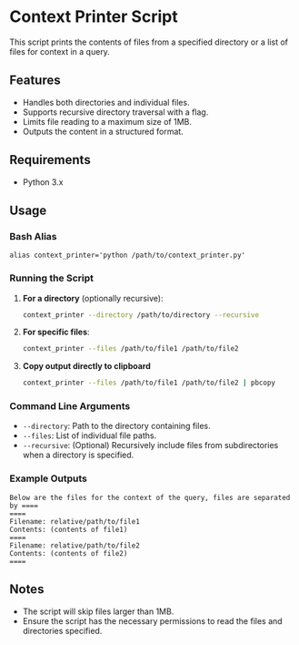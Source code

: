 # Context Printer Script

This script prints the contents of files from a specified directory or a list of files for context in a query.

## Features

- Handles both directories and individual files.
- Supports recursive directory traversal with a flag.
- Limits file reading to a maximum size of 1MB.
- Outputs the content in a structured format.

## Requirements

- Python 3.x

## Usage

### Bash Alias

```
alias context_printer='python /path/to/context_printer.py'
```

### Running the Script

1. **For a directory** (optionally recursive):
    ```sh
    context_printer --directory /path/to/directory --recursive
    ```

2. **For specific files**:
    ```sh
    context_printer --files /path/to/file1 /path/to/file2
    ```

3. **Copy output directly to clipboard**
    ```sh
    context_printer --files /path/to/file1 /path/to/file2 | pbcopy
    ```
    
### Command Line Arguments

- `--directory`: Path to the directory containing files.
- `--files`: List of individual file paths.
- `--recursive`: (Optional) Recursively include files from subdirectories when a directory is specified.

### Example Outputs

```
Below are the files for the context of the query, files are separated by ====
====
Filename: relative/path/to/file1
Contents: (contents of file1)
====
Filename: relative/path/to/file2
Contents: (contents of file2)
====
```

## Notes

- The script will skip files larger than 1MB.
- Ensure the script has the necessary permissions to read the files and directories specified.


